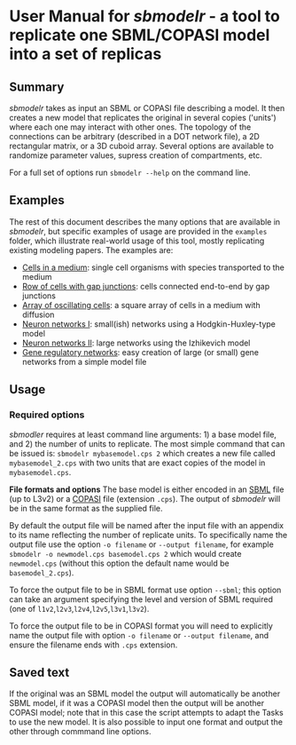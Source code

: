 # User Manual for *sbmodelr* - a tool to replicate one SBML/COPASI model into a set of replicas

## Summary
*sbmodelr* takes as input an SBML or COPASI file describing a model. It then creates a new model that replicates the original in several copies ('units') where each one may interact with other ones. The topology of the connections can be arbitrary (described in a DOT network file), a 2D rectangular matrix, or a 3D cuboid array. Several options are available to randomize parameter values, supress creation of compartments, etc.

For a full set of options run `sbmodelr --help` on the command line.

## Examples
The rest of this document describes the many options that are available in *sbmodelr*, but specific examples of usage are provided in the `examples` folder, which illustrate real-world usage of this tool, mostly replicating existing modeling papers. The examples are:

 - [Cells in a medium](examples/Cells_in_medium): single cell organisms with species transported to the medium
 - [Row of cells with gap junctions](examples/Row_of_cells_gap_junctions): cells connected end-to-end by gap junctions
 - [Array of oscillating cells](examples/Array_of_oscillating_cells): a square array of cells in a medium with diffusion
 - [Neuron networks I](examples/Neuron_networks_I): small(ish) networks using a Hodgkin-Huxley-type model
 - [Neuron networks II](examples/Neuron_networks_II): large networks using the Izhikevich model
 - [Gene regulatory networks](examples/Gene_Regulatory_Networks): easy creation of large (or small) gene networks from a simple model file

## Usage

### Required options

*sbmodler* requires at least command line arguments: 1) a base model file, and 2) the number of units to replicate. The most simple command that can be issued is: `sbmodelr mybasemodel.cps 2` which creates a new file called `mybasemodel_2.cps` with two units that are exact copies of the model in `mybasemodel.cps`.

**File formats and options**
The base model is either encoded in an [SBML](https:sbml.org) file (up to L3v2) or a [COPASI](https://copasi.org) file (extension `.cps`). The output of *sbmodelr* will be in the same format as the supplied file.

By default the output file will be named after the input file with an appendix to its name reflecting the number of replicate units. To specifically name the output file use the option `-o filename` or `--output filename`, for example `sbmodelr -o newmodel.cps basemodel.cps 2` which would create `newmodel.cps` (without this option the default name would be `basemodel_2.cps`).

To force the output file to be in SBML format use option `--sbml`; this option can take an argument specifying the level and version of SBML required (one of `l1v2`,`l2v3`,`l2v4`,`l2v5`,`l3v1`,`l3v2`).

To force the output file to be in COPASI format you will need to explicitly name the output file with option `-o filename` or `--output filename`, and ensure the filename ends with `.cps` extension.


## Saved text
If the original was an SBML model the output will automatically be another SBML model, if it was a COPASI model then the output will be another COPASI model; note that in this case the script attempts to adapt the Tasks to use the new model. It is also possible to input one format and output the other through commmand line options.
